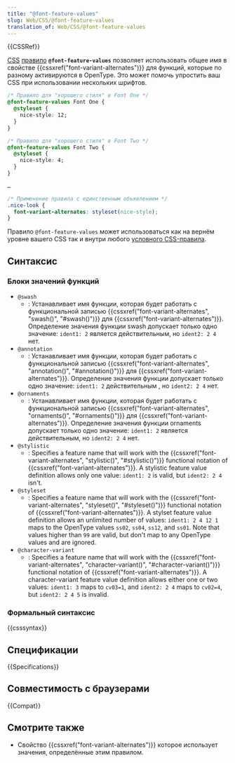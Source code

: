 ```yaml
---
title: "@font-feature-values"
slug: Web/CSS/@font-feature-values
translation_of: Web/CSS/@font-feature-values
---
```


{{CSSRef}}

[CSS](/ru/docs/Web/CSS) [правило](/ru/docs/Web/CSS/At-rule) **`@font-feature-values`** позволяет использовать общее имя в свойстве {{cssxref("font-variant-alternates")}} для функций, которые по разному активируются в OpenType. Это может помочь упростить ваш CSS при использовании нескольких шрифтов.

```css
/* Правило для "хорошего стиля" в Font One */
@font-feature-values Font One {
  @styleset {
    nice-style: 12;
  }
}

/* Правило для "хорошего стиля" в Font Two */
@font-feature-values Font Two {
  @styleset {
    nice-style: 4;
  }
}

…

/* Применение правила с единственным объявлением */
.nice-look {
  font-variant-alternates: styleset(nice-style);
}
```

Правило `@font-feature-values` может использоваться как на вернём уровне вашего CSS так и внутри любого [условного CSS-правила](/ru/docs/Web/CSS/At-rule#Conditional_Group_Rules).

## Синтаксис

### Блоки значений функций

- `@swash`
  - : Устанавливает имя функции, которая будет работать с функциональной записью {{cssxref("font-variant-alternates", "swash()", "#swash()")}} для {{cssxref("font-variant-alternates")}}. Определение значения функции swash допускает только одно значение: `ident1: 2` является действительным, но `ident2: 2 4` нет.
- `@annotation`
  - : Устанавливает имя функции, которая будет работать с функциональной записью {{cssxref("font-variant-alternates", "annotation()", "#annotation()")}} для {{cssxref("font-variant-alternates")}}. Определение значения функции допускает только одно значение: `ident1: 2` действительным , но `ident2: 2 4` нет.
- `@ornaments`
  - : Устанавливает имя функции, которая будет работать с функциональной записью {{cssxref("font-variant-alternates", "ornaments()", "#ornaments()")}} для {{cssxref("font-variant-alternates")}}. Определение значения функции ornaments допускает только одно значение: `ident1: 2` является действительным, но `ident2: 2 4` нет.
- `@stylistic`
  - : Specifies a feature name that will work with the {{cssxref("font-variant-alternates", "stylistic()", "#stylistic()")}} functional notation of {{cssxref("font-variant-alternates")}}. A stylistic feature value definition allows only one value: `ident1: 2` is valid, but `ident2: 2 4` isn't.
- `@styleset`
  - : Specifies a feature name that will work with the {{cssxref("font-variant-alternates", "styleset()", "#styleset()")}} functional notation of {{cssxref("font-variant-alternates")}}. A stylset feature value definition allows an unlimited number of values: `ident1: 2 4 12 1` maps to the OpenType values `ss02`, `ss04`, `ss12`, and `ss01`. Note that values higher than `99` are valid, but don't map to any OpenType values and are ignored.
- `@character-variant`
  - : Specifies a feature name that will work with the {{cssxref("font-variant-alternates", "character-variant()", "#character-variant()")}} functional notation of {{cssxref("font-variant-alternates")}}. A character-variant feature value definition allows either one or two values: `ident1: 3` maps to `cv03=1`, and `ident2: 2 4` maps to `cv02=4`, but `ident2: 2 4 5` is invalid.

### Формальный синтаксис

{{csssyntax}}

## Спецификации

{{Specifications}}

## Совместимость с браузерами

{{Compat}}

## Смотрите также

- Свойство {{cssxref("font-variant-alternates")}} которое использует значения, определённые этим правилом.
